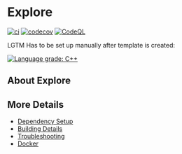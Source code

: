 # Explore

[![ci](https://github.com/iCould1/Explore/actions/workflows/ci.yml/badge.svg)](https://github.com/iCould1/Explore/actions/workflows/ci.yml)
[![codecov](https://codecov.io/gh/iCould1/Explore/branch/main/graph/badge.svg)](https://codecov.io/gh/iCould1/Explore)
[![CodeQL](https://github.com/iCould1/Explore/actions/workflows/codeql-analysis.yml/badge.svg)](https://github.com/iCould1/Explore/actions/workflows/codeql-analysis.yml)

LGTM Has to be set up manually after template is created:

[![Language grade: C++](https://img.shields.io/lgtm/grade/cpp/github/iCould1/Explore)](https://lgtm.com/projects/g/iCould1/Explore/context:cpp)

## About Explore



## More Details

 * [Dependency Setup](README_dependencies.md)
 * [Building Details](README_building.md)
 * [Troubleshooting](README_troubleshooting.md)
 * [Docker](README_docker.md)
